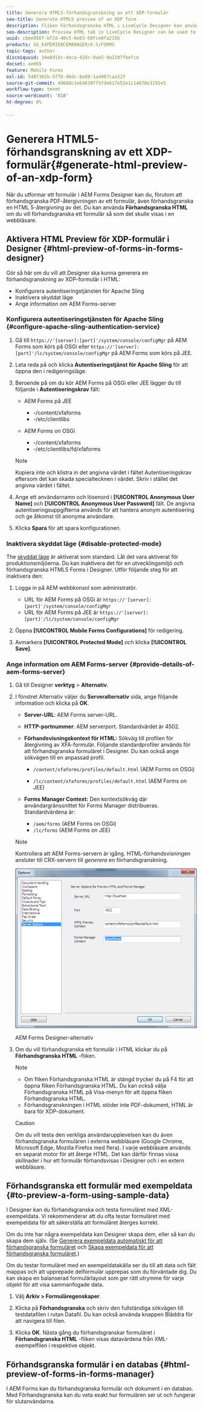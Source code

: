 ```yaml
---
title: Generera HTML5-förhandsgranskning av ett XDP-formulär
seo-title: Generate HTML5 preview of an XDP form
description: Fliken Förhandsgranska HTML i LiveCycle Designer kan användas för att förhandsgranska formulär så som de visas i en webbläsare.
seo-description: Preview HTML tab in LiveCycle Designer can be used to preview forms as they appear in a browser.
uuid: cbee956f-bf2d-40c5-8e03-58fce0fa215b
products: SG_EXPERIENCEMANAGER/6.5/FORMS
topic-tags: author
discoiquuid: 34e6d1bc-4eca-42dc-9ae5-9a2107fbefce
docset: aem65
feature: Mobile Forms
exl-id: 548f302b-57f0-4bdc-8a99-1a4967caa32f
source-git-commit: 49688c1e64038ff5fde617e52e1c14878e3191e5
workflow-type: tm+mt
source-wordcount: '818'
ht-degree: 0%

---
```


# Generera HTML5-förhandsgranskning av ett XDP-formulär{#generate-html-preview-of-an-xdp-form}

När du utformar ett formulär i AEM Forms Designer kan du, förutom att förhandsgranska PDF-återgivningen av ett formulär, även förhandsgranska en HTML 5-återgivning av det. Du kan använda **Förhandsgranska HTML** om du vill förhandsgranska ett formulär så som det skulle visas i en webbläsare.

## Aktivera HTML Preview för XDP-formulär i Designer {#html-preview-of-forms-in-forms-designer}

Gör så här om du vill att Designer ska kunna generera en förhandsgranskning av XDP-formulär i HTML:

* Konfigurera autentiseringstjänsten för Apache Sling
* Inaktivera skyddat läge
* Ange information om AEM Forms-server

### Konfigurera autentiseringstjänsten för Apache Sling {#configure-apache-sling-authentication-service}

1. Gå till `https://'[server]:[port]'/system/console/configMgr` på AEM Forms som körs på OSGi eller
   `https://'[server]:[port]'/lc/system/console/configMgr` på AEM Forms som körs på JEE.
1. Leta reda på och klicka **Autentiseringstjänst för Apache Sling** för att öppna den i redigeringsläge.

1. Beroende på om du kör AEM Forms på OSGi eller JEE lägger du till följande i **Autentiseringskrav** fält:

   * AEM Forms på JEE

      * -/content/xfaforms
      * -/etc/clientlibs

   * AEM Forms on OSGi

      * -/content/xfaforms
      * -/etc/clientlibs/fd/xfaforms

   >[!NOTE]
   >
   >Kopiera inte och klistra in det angivna värdet i fältet Autentiseringskrav eftersom det kan skada specialtecknen i värdet. Skriv i stället det angivna värdet i fältet.

1. Ange ett användarnamn och lösenord i **[!UICONTROL Anonymous User Name]** och **[!UICONTROL Anonymous User Password]** fält. De angivna autentiseringsuppgifterna används för att hantera anonym autentisering och ge åtkomst till anonyma användare.
1. Klicka **Spara** för att spara konfigurationen.

### Inaktivera skyddat läge {#disable-protected-mode}

The [skyddat läge](../../forms/using/get-xdp-pdf-documents-aem.md) är aktiverat som standard. Låt det vara aktiverat för produktionsmiljöerna. Du kan inaktivera det för en utvecklingsmiljö och förhandsgranska HTML5 Forms i Designer. Utför följande steg för att inaktivera den:

1. Logga in på AEM webbkonsol som administratör.

   * URL för AEM Forms på OSGi är `https://'[server]:[port]'/system/console/configMgr`
   * URL för AEM Forms på JEE är `https://'[server]:[port]'/lc/system/console/configMgr`

1. Öppna **[!UICONTROL Mobile Forms Configurations]** för redigering.
1. Avmarkera **[!UICONTROL Protected Mode]** och klicka **[!UICONTROL Save]**.

### Ange information om AEM Forms-server {#provide-details-of-aem-forms-server}

1. Gå till Designer **verktyg** > **Alternativ**.
1. I fönstret Alternativ väljer du **Serveralternativ** sida, ange följande information och klicka på **OK**.

   * **Server-URL**: AEM Forms server-URL.

   * **HTTP-portnummer**: AEM serverport. Standardvärdet är 4502.
   * **Förhandsvisningskontext för HTML:** Sökväg till profilen för återgivning av XFA-formulär. Följande standardprofiler används för att förhandsgranska formuläret i Designer. Du kan också ange sökvägen till en anpassad profil.

      * `/content/xfaforms/profiles/default.html` (AEM Forms on OSGi)

      * `/lc/content/xfaforms/profiles/default.html` (AEM Forms on JEE)

   * **Forms Manager Context:** Den kontextsökväg där användargränssnittet för Forms Manager distribueras. Standardvärdena är:

      * `/aem/forms` (AEM Forms on OSGi)
      * `/lc/forms` (AEM Forms on JEE)

   >[!NOTE]
   >
   >Kontrollera att AEM Forms-servern är igång. HTML-förhandsvisningen ansluter till CRX-servern till *generera* en förhandsgranskning.

   ![AEM Forms Designer-alternativ ](assets/server_options.png)

   AEM Forms Designer-alternativ

1. Om du vill förhandsgranska ett formulär i HTML klickar du på **Förhandsgranska HTML** -fliken.

   >[!NOTE]
   >
   >
   >
   >
   >    * Om fliken Förhandsgranska HTML är stängd trycker du på F4 för att öppna fliken Förhandsgranska HTML. Du kan också välja Förhandsgranska HTML på Visa-menyn för att öppna fliken Förhandsgranska HTML.
   >    * Förhandsgranskningen i HTML stöder inte PDF-dokument, HTML är bara för XDP-dokument.
   >
   >

   >[!CAUTION]
   >
   >Om du vill testa den verkliga användarupplevelsen kan du även förhandsgranska formulären i externa webbläsare (Google Chrome, Microsoft Edge, Mozilla Firefox med flera). I varje webbläsare används en separat motor för att återge HTML. Det kan därför finnas vissa skillnader i hur ett formulär förhandsvisas i Designer och i en extern webbläsare.

## Förhandsgranska ett formulär med exempeldata {#to-preview-a-form-using-sample-data}

I Designer kan du förhandsgranska och testa formuläret med XML-exempeldata. Vi rekommenderar att du ofta testar formuläret med exempeldata för att säkerställa att formuläret återges korrekt.

Om du inte har några exempeldata kan Designer skapa dem, eller så kan du skapa dem själv. (Se [Generera exempeldata automatiskt för att förhandsgranska formuläret](https://help.adobe.com/en_US/AEMForms/6.1/DesignerHelp/WS107c29ade9134a2c136ae6f212a1f379c94-8000.2.html#WS92d06802c76abadb-728f46ac129b395660c-7efe.2) och [Skapa exempeldata för att förhandsgranska formuläret](https://help.adobe.com/en_US/AEMForms/6.1/DesignerHelp/WS107c29ade9134a2c136ae6f212a1f379c94-8000.2.html#WS92d06802c76abadb-728f46ac129b395660c-7eff.2).)

Om du testar formuläret med en exempeldatakälla ser du till att data och fält mappas och att upprepade delformulär upprepas som du förväntade dig. Du kan skapa en balanserad formulärlayout som ger rätt utrymme för varje objekt för att visa sammanfogade data.

1. Välj **Arkiv > Formuläregenskaper**.

1. Klicka på **Förhandsgranska** och skriv den fullständiga sökvägen till testdatafilen i rutan Datafil. Du kan också använda knappen Bläddra för att navigera till filen.

1. Klicka **OK**. Nästa gång du förhandsgranskar formuläret i **Förhandsgranska HTML** -fliken visas datavärdena från XML-exempelfilen i respektive objekt.

## Förhandsgranska formulär i en databas {#html-preview-of-forms-in-forms-manager}

I AEM Forms kan du förhandsgranska formulär och dokument i en databas. Med Förhandsgranska kan du veta exakt hur formulären ser ut och fungerar för slutanvändarna.
